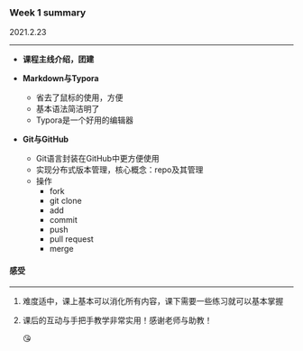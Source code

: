 ### Week 1 summary

2021.2.23

***

- **课程主线介绍，团建**

- **Markdown与Typora**
  - 省去了鼠标的使用，方便
  - 基本语法简洁明了
  - Typora是一个好用的编辑器
- **Git与GitHub**
  - Git语言封装在GitHub中更方便使用
  - 实现分布式版本管理，核心概念：repo及其管理
  - 操作
    - fork
    - git clone 
    - add
    - commit
    - push
    - pull request
    - merge

#### 感受

***

1. 难度适中，课上基本可以消化所有内容，课下需要一些练习就可以基本掌握
2. 课后的互动与手把手教学非常实用！感谢老师与助教！

   :kissing_heart: